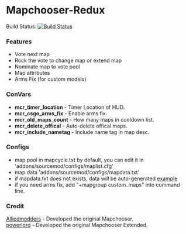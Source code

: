 # Mapchooser-Redux
  
Build Status: [![Build Status](https://travis-ci.org/Kxnrl/Mapchooser-Redux.svg?branch=master)](https://travis-ci.org/Kxnrl/Mapchooser-Redux)
  
  
### Features  
* Vote next map  
* Rock the vote to change map or extend map  
* Nominate map to vote pool
* Map attributes  
* Arms Fix (for custom models)
  
  
### ConVars  
- **mcr_timer_location**  - Timer Location of HUD.  
- **mcr_csgo_arms_fix**   - Enable arms fix.  
- **mcr_old_maps_count**  - How many maps in cooldown list.  
- **mcr_delete_offical**  - Auto-delete offical maps. 
- **mcr_include_nametag** - Include name tag in map desc.  
  
  
### Configs
* map pool in mapcycle.txt by default, you can edit it in 'addons/sourcemod/configs/maplist.cfg'
* map data 'addons/sourcemod/configs/mapdata.txt' 
* if mapdata.txt does not exists, data will be auto-generated  [example](https://github.com/CSGOGAMERS-Community/CG-Server/blob/master/ZombieEscape/mapdata.txt)  
* if you need arms fix, add "+mapgroup custom_maps" into command line.
  
  
### Credit  
[Alliedmodders](https://github.com/alliedmodders) - Developed the original Mapchooser.  
[powerlord](https://github.com/powerlord/sourcemod-mapchooser-extended) - Developed the original Mapchooser Extended.  
